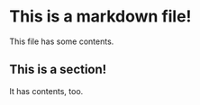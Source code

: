 # This is a markdown file!

This file has some contents.

## This is a section!

It has contents, too.
